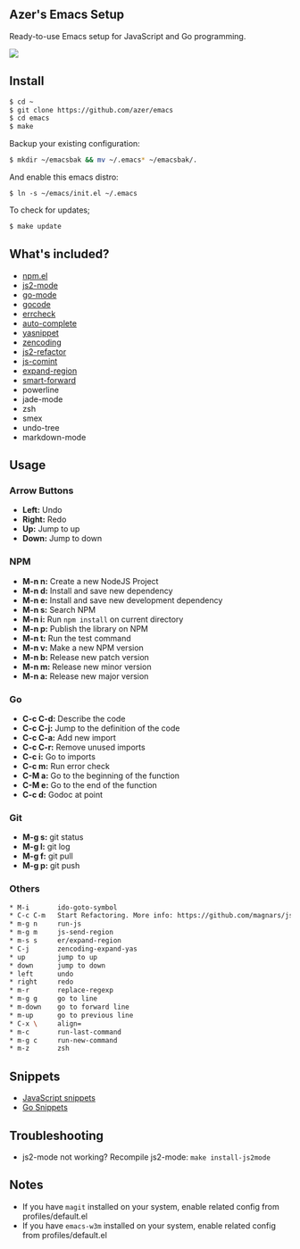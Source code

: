 ## Azer's Emacs Setup  

Ready-to-use Emacs setup for JavaScript and Go programming.

![](https://cldup.com/IqyLyhaTVM.gif)

## Install

```bash
$ cd ~
$ git clone https://github.com/azer/emacs
$ cd emacs
$ make
```

Backup your existing configuration:

```bash
$ mkdir ~/emacsbak && mv ~/.emacs* ~/emacsbak/.
```

And enable this emacs distro:

```
$ ln -s ~/emacs/init.el ~/.emacs
```

To check for updates;

```bash
$ make update
```

## What's included?

* [npm.el](http://github.com/azer/npm.el)
* [js2-mode](https://github.com/mooz/js2-mode)
* [go-mode](https://github.com/dominikh/go-mode.el)
* [gocode](https://github.com/nsf/gocode)
* [errcheck](https://github.com/kisielk/errcheck)
* [auto-complete](https://github.com/auto-complete/auto-complete)
* [yasnippet](https://github.com/capitaomorte/yasnippet)
* [zencoding](https://github.com/rooney/zencoding.git)
* [js2-refactor](https://github.com/magnars/js2-refactor.el)
* [js-comint](http://js-comint-el.sourceforge.net/)
* [expand-region](https://github.com/magnars/expand-region.el)
* [smart-forward](https://github.com/magnars/smart-forward.el)
* powerline
* jade-mode
* zsh
* smex
* undo-tree
* markdown-mode

## Usage

### Arrow Buttons

* **Left:** Undo
* **Right:** Redo
* **Up:** Jump to up
* **Down:** Jump to down

### NPM

* **M-n n:** Create a new NodeJS Project
* **M-n d:** Install and save new dependency
* **M-n e:** Install and save new development dependency
* **M-n s:** Search NPM
* **M-n i:** Run `npm install` on current directory
* **M-n p:** Publish the library on NPM
* **M-n t:** Run the test command
* **M-n v:** Make a new NPM version
* **M-n b:** Release new patch version
* **M-n m:** Release new minor version
* **M-n a:** Release new major version

### Go

* **C-c C-d:** Describe the code
* **C-c C-j:** Jump to the definition of the code
* **C-c C-a:** Add new import
* **C-c C-r:** Remove unused imports
* **C-c i:** Go to imports
* **C-c m:** Run error check
* **C-M a:** Go to the beginning of the function
* **C-M e:** Go to the end of the function
* **C-c d:** Godoc at point

### Git

* **M-g s:** git status
* **M-g l:** git log
* **M-g f:** git pull 
* **M-g p:** git push

### Others

```bash
* M-i       ido-goto-symbol
* C-c C-m   Start Refactoring. More info: https://github.com/magnars/js2-refactor.el
* m-g n     run-js
* m-g m     js-send-region
* m-s s     er/expand-region
* C-j       zencoding-expand-yas
* up        jump to up
* down      jump to down
* left      undo
* right     redo
* m-r       replace-regexp
* m-g g     go to line
* m-down    go to forward line
* m-up      go to previous line
* C-x \     align=
* m-c       run-last-command
* m-g c     run-new-command
* m-z       zsh
```

## Snippets

* [JavaScript snippets](https://github.com/azer/yasnippet/blob/master/snippets/js2-mode)
* [Go Snippets](https://github.com/azer/yasnippet/tree/master/snippets/go-mode)

## Troubleshooting

* js2-mode not working? Recompile js2-mode: `make install-js2mode`

## Notes

* If you have `magit` installed on your system, enable related config from profiles/default.el
* If you have `emacs-w3m` installed on your system, enable related config from profiles/default.el

